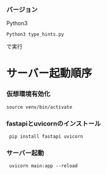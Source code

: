 ### バージョン
Python3

```
Python3 type_hints.py
```
で実行

# サーバー起動順序
### 仮想環境有効化

```
source venv/bin/activate
```
### fastapiとuvicornのインストール
```
 pip install fastapi uvicorn
```

### サーバー起動
```
 uvicorn main:app --reload
```

